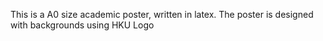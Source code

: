 This is a A0 size academic poster, written in latex.
The poster is designed with backgrounds using HKU Logo
